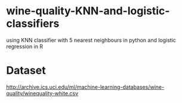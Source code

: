 # wine-quality-KNN-and-logistic-classifiers

using KNN classifier with 5 nearest neighbours in python and logistic regression in R

# Dataset

http://archive.ics.uci.edu/ml/machine-learning-databases/wine-quality/winequality-white.csv

